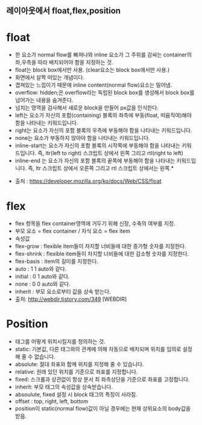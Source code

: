 ## 레이아웃에서 float,flex,position

# float
- 한 요소가 normal flow를 빠져나와 inline 요소가 그 주위를 감싸는 container의 좌,우측을 따라 배치되어야 함을 지정하는 것.
- float는 block box에서만 사용. (clear요소는 block box에서만 사용.)
- 화면에서 살짝 떠있는 개념이다.
- 겹쳐있는 느낌이기 때문에 inline content(normal flow)요소는 밀어냄.
- overflow: hidden;은 overflow라는 독립된 block box를 생성해서 block box를 넘어가는 내용을 숨겨준다.
- 넘치는 영역을 검사해서 새로운 block을 만들어 px값을 인식한다.
- left는 요소가 자신의 포함(containing) 블록의 좌측에 부동(float, 떠움직여)해야 함을 나타내는 키워드입니다.
- right는 요소가 자신의 포함 블록의 우측에 부동해야 함을 나타내는 키워드입니다.
- none는 요소가 부동하지 않아야 함을 나타내는 키워드입니다.
- inline-start는 요소가 자신의 포함 블록의 시작쪽에 부동해야 함을 나타내는 키워드입니다. 즉, ltr(left to right) 스크립트 상에서 왼쪽 그리고 rtl(right to left) 
- inline-end 는 요소가 자신의 포함 블록의 끝쪽에 부동해야 함을 나타내는 키워드입니다. 즉, ltr 스크립트 상에서 오른쪽 그리고 rtl 스크립트 상에서는 왼쪽.* 
* 출처 : https://developer.mozilla.org/ko/docs/Web/CSS/float

# flex
- flex 항목을 flex container영역에 거두기 위해 신장, 수축의 여부를 지정.
- 부모 요소 = flex container / 자식 요소 = flex item
- 속성값
- flex-grow : flexible item들이 차지할 너비들에 대한 증가형 숫자를 지정한다.
- flex-shrink : flexible item들이 차지할 너비들에 대한 감소형 숫자를 지정한다.
- flex-basis : item의 길이를 지정한다.
- auto : 1 1 auto와 같다.
- initial : 0 1 auto와 같다.
- none : 0 0 auto와 같다.
- inherit : 부모 요소로부터 값을 상속 받는다.
- 출처: http://webdir.tistory.com/349 [WEBDIR]

# Position
- 태그를 어떻게 위치시킬지를 정의하는 것.
- static: 기본값, 다른 태그와의 관계에 의해 자동으로 배치되며 위치를 임의로 설정해 줄 수 없습니다.
- absolute: 절대 좌표와 함께 위치를 지정해 줄 수 있습니다.
- relative: 원래 있던 위치를 기준으로 좌표를 지정합니다.
- fixed: 스크롤과 상관없이 항상 문서 최 좌측상단을 기준으로 좌표를 고정합니다.
- inherit: 부모 태그의 속성값을 상속받습니다.
- absoulute, fixed 설정 시 block 태그의 특징이 사라짐.
- offset : top, right, left, bottom
- position이 static(normal flow)값이 아닐 경우에는 현재 상위요소의 body값을 받음.

